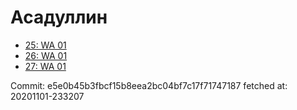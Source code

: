 # Асадуллин
- [25: WA 01](25.md)
- [26: WA 01](26.md)
- [27: WA 01](27.md)

Commit: e5e0b45b3fbcf15b8eea2bc04bf7c17f71747187
 fetched at: 20201101-233207
